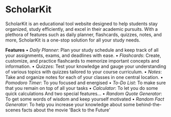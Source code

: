 # ScholarKit

ScholarKit is an educational tool website designed to help students stay organized, study efficiently, and excel in their academic pursuits. With a plethora of features such as daily planner, flashcards, quizzes, notes, and more, ScholarKit is a one-stop solution for all your study needs.

**Features**
• 	*Daily Planner*: Plan your study schedule and keep track of all your assignments, exams, and deadlines with ease.
•	  *Flashcards*: Create, customize, and practice flashcards to memorize important concepts and information.
•	  *Quizzes*: Test your knowledge and gauge your understanding of various topics with quizzes tailored to your course curriculum.
•	  *Notes*: Take and organize notes for each of your classes in one central location.
•	  *Pomodoro Timer*: To you focused and energised
•	  *To-Do List*: To make sure that you remain on top of all your tasks
• 	*Calculator*: To let you do some quick calculations
And two special features...
•	  *Random Quote Generator*: To get some words of wisdom and keep yourself motivated
•	  *Random Fact Generator*: To help you increase your knowledge about some behind-the-scenes facts about the movie 'Back to the Future'

